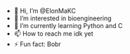 - 👋 Hi, I’m @ElonMaKC
- 👀 I’m interested in bioengineering
- 🌱 I’m currently learning Python and C
- 📫 How to reach me idk yet
- ⚡ Fun fact: Bobr

<!---
ElonMaKC/ElonMaKC is a ✨ special ✨ repository because its `README.md` (this file) appears on your GitHub profile.
You can click the Preview link to take a look at your changes.
--->
